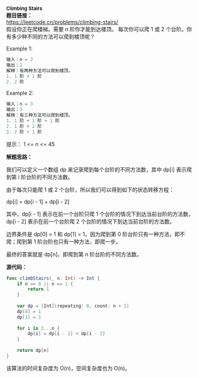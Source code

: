 
<strong>**<font size=2>Climbing Stairs</font>**  </strong>  
<strong>题目链接：</strong>  
https://leetcode.cn/problems/climbing-stairs/  
假设你正在爬楼梯。需要 n 阶你才能到达楼顶。
每次你可以爬 1 或 2 个台阶。你有多少种不同的方法可以爬到楼顶呢？

Example 1:
```Swift 
输入：n = 2
输出：2
解释：有两种方法可以爬到楼顶。
1. 1 阶 + 1 阶
2. 2 阶
```
Example 2:
```Swift 
输入：n = 3
输出：3
解释：有三种方法可以爬到楼顶。
1. 1 阶 + 1 阶 + 1 阶
2. 1 阶 + 2 阶
3. 2 阶 + 1 阶
```
提示：
1 <= n <= 45

<strong>解题思路：    </strong>  

我们可以定义一个数组 dp 来记录爬到每个台阶的不同方法数，其中 dp[i] 表示爬到第 i 阶台阶的不同方法数。

由于每次只能爬 1 或 2 个台阶，所以我们可以得到如下的状态转移方程：

dp[i] = dp[i - 1] + dp[i - 2]

其中，dp[i - 1] 表示在前一个台阶只爬 1 个台阶的情况下到达当前台阶的方法数，dp[i - 2] 表示在前一个台阶爬 2 个台阶的情况下到达当前台阶的方法数。

边界条件是 dp[0] = 1 和 dp[1] = 1，因为爬到第 0 阶台阶只有一种方法，即不爬；爬到第 1 阶台阶也只有一种方法，即爬一步。

最终的答案就是 dp[n]，即爬到第 n 阶台阶的不同方法数。


<strong>源代码：    </strong>  
```Swift 
func climbStairs(_ n: Int) -> Int {
    if n == 0 || n == 1 {
        return 1
    }
    
    var dp = [Int](repeating: 0, count: n + 1)
    dp[0] = 1
    dp[1] = 1
    
    for i in 2...n {
        dp[i] = dp[i - 1] + dp[i - 2]
    }
    
    return dp[n]
}

```
该算法的时间复杂度为 O(n)，空间复杂度也为 O(n)。